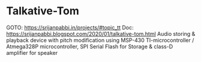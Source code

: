 # Talkative-Tom
GOTO: https://srijanpabbi.in/projects/#topic_tt
Doc: https://srijanpabbi.blogspot.com/2020/01/talkative-tom.html
Audio storing &amp; playback device with pitch modification using MSP-430 TI-microcontroller / Atmega328P microcontroller, SPI Serial Flash for Storage &amp; class-D amplifier for speaker
